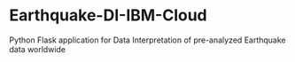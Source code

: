 # Earthquake-DI-IBM-Cloud
Python Flask application for Data Interpretation of pre-analyzed Earthquake data worldwide 
